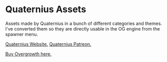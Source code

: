 # Quaternius Assets
Assets made by Quaternius in a bunch of different categories and themes. I've converted them so they are directly usable in the OG engine from the spawner menu.  

[Quaternius Website.](http://www.quaternius.com)
[Quaternius Patreon.](https://www.patreon.com/quaternius)

[Buy Overgrowth here.](http://www.wolfire.com/overgrowth)
